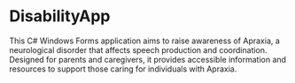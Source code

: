 # DisabilityApp
This C# Windows Forms application aims to raise awareness of Apraxia, a neurological disorder that affects speech production and coordination. Designed for parents and caregivers, it provides accessible information and resources to support those caring for individuals with Apraxia.
